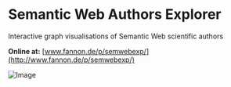 Semantic Web Authors Explorer
=============================

Interactive graph visualisations of Semantic Web scientific authors

**Online at:** [www.fannon.de/p/semwebexp/](http://www.fannon.de/p/semwebexp/)

![Image](http://fannon.de/p/semwebexp/img/example2.png?raw=true)

